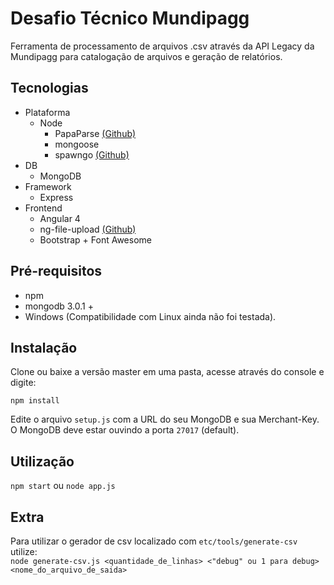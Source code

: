 # Desafio Técnico Mundipagg

Ferramenta de processamento de arquivos .csv através da API Legacy da Mundipagg para catalogação de arquivos e geração de relatórios.

## Tecnologias
 - Plataforma
   - Node
     - PapaParse [(Github)](https://github.com/mholt/PapaParse)
     - mongoose
     - spawngo [(Github)](https://github.com/otterthecat/spawngo)
 - DB
   - MongoDB
 - Framework
   - Express
 - Frontend
   - Angular 4
   - ng-file-upload [(Github)](https://github.com/danialfarid/ng-file-upload/)
   - Bootstrap + Font Awesome
   

## Pré-requisitos

 - npm
 - mongodb 3.0.1 +
 - Windows (Compatibilidade com Linux ainda não foi testada).

## Instalação

 Clone ou baixe a versão master em uma pasta, acesse através do console e digite:
 
`npm install`

Edite o arquivo `setup.js` com a URL do seu MongoDB e sua Merchant-Key.  
O MongoDB deve estar ouvindo a porta `27017` (default).

## Utilização

`npm start` ou `node app.js`

## Extra

Para utilizar o gerador de csv localizado com `etc/tools/generate-csv` utilize:  
`node generate-csv.js <quantidade_de_linhas> <"debug" ou 1 para debug> <nome_do_arquivo_de_saida>`
